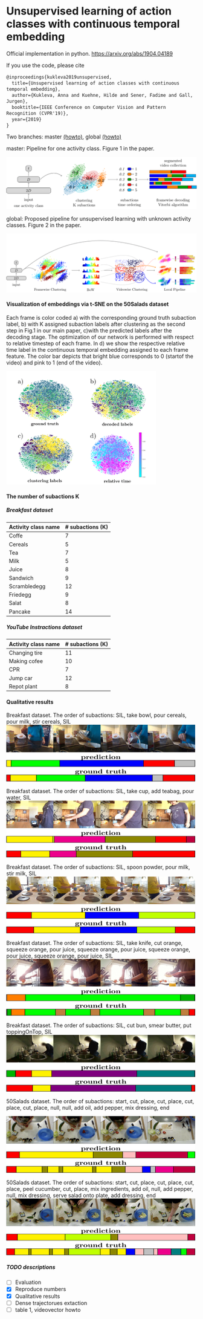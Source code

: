 # Unsupervised learning of action classes with continuous temporal embedding

Official implementation in python.  https://arxiv.org/abs/1904.04189

If you use the code, please cite


```
@inproceedings{kukleva2019unsupervised,
  title={Unsupervised learning of action classes with continuous temporal embedding},
  author={Kukleva, Anna and Kuehne, Hilde and Sener, Fadime and Gall, Jurgen},
  booktitle={IEEE Conference on Computer Vision and Pattern Recognition (CVPR'19)},
  year={2019}
}
```

Two branches: master [(howto)](https://github.com/Annusha/unsup_temp_embed/blob/master/HOWTO_master.md), global [
(howto)](https://github.com/Annusha/unsup_temp_embed/blob/master/HOWTO_global.md)

master: 
Pipeline for one activity class. Figure 1 in the paper.

![alt text](https://github.com/Annusha/unsup_temp_embed/blob/master/supp_mat/local_pipeline_v.png)

global:
Proposed pipeline for unsupervised learning with unknown activity classes. Figure 2 in the paper.

![alt text](https://github.com/Annusha/unsup_temp_embed/blob/master/supp_mat/global_pipeline_v.png)


#### Visualization of embeddings via t-SNE on the 50Salads dataset

Each frame is color coded a) with the corresponding ground truth subaction label, b) with K assigned subaction labels after clustering as the second step in Fig.1 in our main paper, c)with the predicted labels after the decoding stage. The optimization of our network is performed with respect to relative timestep of each frame. In d) we show the respective relative time label in the continuous temporal embedding assigned to each frame feature. The color bar depicts that bright blue corresponds to 0 (startof the video) and pink to 1 (end of the video).

<!--- ![alt text](https://github.com/Annusha/unsup_temp_embed/blob/master/supp_mat/embedding.png) --->
<img src="https://github.com/Annusha/unsup_temp_embed/blob/master/supp_mat/embedding.png" height="300">


#### The number of subactions K

##### Breakfast dataset

| Activity class name  | # subactions (K) |
| -------------------- | ---------------- |
|        Coffe         |        7         |
|        Cereals       |        5         |
|        Tea           |        7         |
|        Milk          |        5         |
|        Juice         |        8         |
|        Sandwich      |        9         |
|        Scrambledegg  |       12         |
|        Friedegg      |        9         |
|        Salat         |        8         |
|        Pancake       |       14         |

##### YouTube Instractions dataset

| Activity class name  | # subactions (K) |
| -------------------- | ---------------- |
|        Changing tire |       11         |
|        Making cofee  |       10         |
|        CPR           |        7         |
|        Jump car      |       12         |
|        Repot plant   |        8         |


#### Qualitative results

Breakfast dataset. The order of subactions: SIL, take bowl, pour cereals, pour milk, stir cereals, SIL
<img src="https://github.com/Annusha/unsup_temp_embed/blob/master/supp_mat/cereals.png" height="150" width="500">

Breakfast dataset. The order of subactions: SIL, take cup, add teabag, pour water, SIL
<img src="https://github.com/Annusha/unsup_temp_embed/blob/master/supp_mat/tea.png" height="150" width="500">

Breakfast dataset. The order of subactions: SIL, spoon powder, pour milk, stir milk, SIL
<img src="https://github.com/Annusha/unsup_temp_embed/blob/master/supp_mat/milk.png" height="150" width="500">

Breakfast dataset. The order of subactions: SIL, take knife, cut orange, squeeze orange, pour juice, squeeze orange, pour juice, squeeze orange, pour juice, squeeze orange, pour juice, SIL
<img src="https://github.com/Annusha/unsup_temp_embed/blob/master/supp_mat/juice.png" height="150" width="500">

Breakfast dataset. The order of subactions: SIL, cut bun, smear butter, put toppingOnTop, SIL
<img src="https://github.com/Annusha/unsup_temp_embed/blob/master/supp_mat/sandwich.png" height="150" width="500">

50Salads dataset. The order of subactions: start, cut, place, cut, place, cut, place, cut, place, null, null, add oil, add pepper, mix dressing, end

<img src="https://github.com/Annusha/unsup_temp_embed/blob/master/supp_mat/rgb-01-1_frames.png" height="150" width="500">

50Salads dataset. The order of subactions: start, cut, place, cut, place, cut, place, peel cucumber, cut, place, mix ingredients, add oil, null, add pepper, null, mix dressing, serve salad onto plate, add dressing, end
<img src="https://github.com/Annusha/unsup_temp_embed/blob/master/supp_mat/rgb-25-2_frames.png" height="150" width="500">




##### TODO descriptions

- [ ] Evaluation
- [x] Reproduce numbers
- [x] Qualitative results
- [ ] Dense trajectorues extaction
- [ ] table 1, videovector howto  
